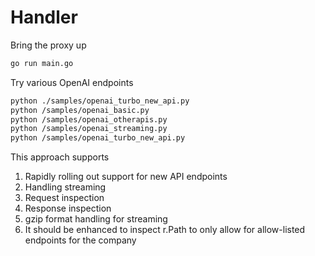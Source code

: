 # Handler

Bring the proxy up

```sh
go run main.go
```

Try various OpenAI endpoints
```sh
python ./samples/openai_turbo_new_api.py
python /samples/openai_basic.py
python /samples/openai_otherapis.py
python /samples/openai_streaming.py
python /samples/openai_turbo_new_api.py
```

This approach supports
1. Rapidly rolling out support for new API endpoints
2. Handling streaming
3. Request inspection
4. Response inspection
5. gzip format handling for streaming
6. It should be enhanced to inspect r.Path to only allow for allow-listed endpoints for the company